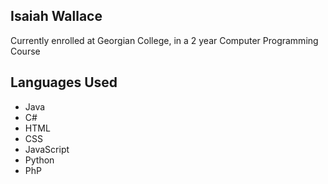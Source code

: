 ## Isaiah Wallace
Currently enrolled at Georgian College, in a 2 year Computer Programming Course

## Languages Used
* Java
* C#
* HTML
* CSS
* JavaScript
* Python
* PhP


<!--
**Isaiah1505/Isaiah1505** is a ✨ _special_ ✨ repository because its `README.md` (this file) appears on your GitHub profile.
-->
